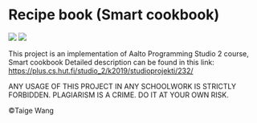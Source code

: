 # Recipe book (Smart cookbook)
![](https://img.shields.io/github/languages/top/xiaoxiaobt/Recipe-book---Studio2)
![](https://img.shields.io/github/license/xiaoxiaobt/Recipe-book---Studio2)

This project is an implementation of Aalto Programming Studio 2 course, Smart cookbook
Detailed description can be found in this link:
https://plus.cs.hut.fi/studio_2/k2019/studioprojekti/232/

ANY USAGE OF THIS PROJECT IN ANY SCHOOLWORK IS STRICTLY FORBIDDEN.
PLAGIARISM IS A CRIME. DO IT AT YOUR OWN RISK.

©Taige Wang


